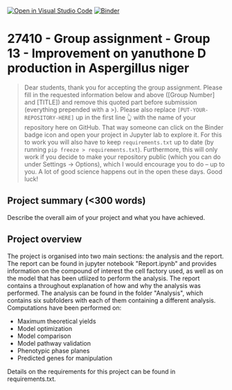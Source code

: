 [![Open in Visual Studio Code](https://classroom.github.com/assets/open-in-vscode-718a45dd9cf7e7f842a935f5ebbe5719a5e09af4491e668f4dbf3b35d5cca122.svg)](https://classroom.github.com/online_ide?assignment_repo_id=12184677&assignment_repo_type=AssignmentRepo)
[![Binder](https://mybinder.org/badge_logo.svg)](https://mybinder.org/v2/gh/27410/[PUT-YOUR-REPOSITORY-HERE]/main)

# 27410 - Group assignment - Group 13 - Improvement on yanuthone D production in Aspergillus niger

> Dear students, thank you for accepting the group assignment. Please fill in the
> requested information below and above ([Group Number] and [TITLE]) and remove this quoted part before submission (everything prepended with a >).
> Please also replace `[PUT-YOUR-REPOSITORY-HERE]` up in the first line 👆 with the name of your repository here on GitHub.
> That way someone can click on the Binder badge icon and open your project in Jupyter lab to explore it.
> For this to work you will also have to keep `requirements.txt` up to date (by running `pip freeze > requirements.txt`).
> Furthermore, this will only work if you decide to make your repository public (which you can do under Settings -> Options),
> which I would encourage you to do – up to you. A lot of good science happens out in the open these days.
> Good luck!

## Project summary (<300 words)
Describe the overall aim of your project and what you have achieved.

## Project overview
The project is organised into two main sections: the analysis and the report. 
The report can be found in jupyter notebook "Report.ipynb" and provides information on the compound of interest  the  cell factory used, as well as on the model that has been utliized to perform the analysis. The report contains a throughout explanation of how and why the analysis was performed. 
The analysis can be found in the folder "Analysis", which contains six subfolders with each of them containing a different analysis. Computations have been performed on:
- Maximum theoretical yields
- Model optimization
- Model comparison
- Model pathway validation
- Phenotypic phase planes
- Predicted genes for manipulation 

Details on the requirements for this project can be found in requirements.txt. 